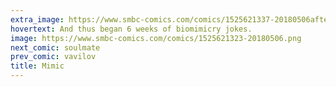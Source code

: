 ```yaml
---
extra_image: https://www.smbc-comics.com/comics/1525621337-20180506after.png
hovertext: And thus began 6 weeks of biomimicry jokes.
image: https://www.smbc-comics.com/comics/1525621323-20180506.png
next_comic: soulmate
prev_comic: vavilov
title: Mimic
---
```



